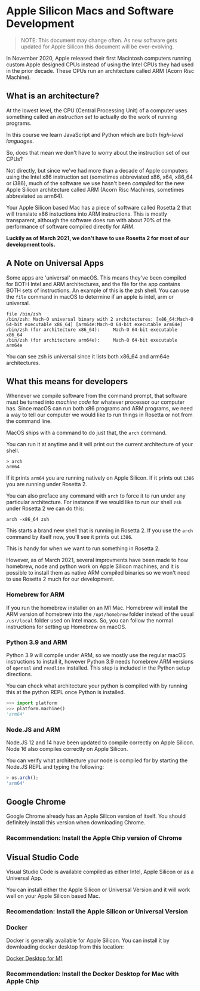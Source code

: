 # Apple Silicon Macs and Software Development

> NOTE: This document may change often. As new software gets updated for Apple
> Silicon this document will be ever-evolving.

In November 2020, Apple released their first Macintosh computers running custom
Apple designed CPUs instead of using the Intel CPUs they had used in the prior
decade. These CPUs run an architecture called ARM (Acorn Risc Machine).

## What is an architecture?

At the lowest level, the CPU (Central Processing Unit) of a computer uses
something called an _instruction set_ to actually do the work of running
programs.

In this course we learn JavaScript and Python which are both _high-level
languages_.

So, does that mean we don't have to worry about the instruction set of our CPUs?

Not directly, but since we've had more than a decade of Apple computers using
the Intel x86 instruction set (sometimes abbreviated x86, x64, x86_64 or i386),
much of the software we use hasn't been _compiled_ for the new Apple Silicon
architecture called ARM (Acorn Risc Machines, sometimes abbreviated as arm64).

Your Apple Silicon based Mac has a piece of software called Rosetta 2 that will translate x86 instuctions into ARM instructions. This is mostly transparent, although the software does run with about 70% of the performance of software compiled directly for ARM.

__Luckily as of March 2021, we don't have to use Rosetta 2 for most of our development tools.__

## A Note on Universal Apps

Some apps are 'universal' on macOS. This means they've been compiled for BOTH
Intel and ARM architectures, and the file for the app contains BOTH sets of
instructions. An example of this is the zsh shell. You can use the `file`
command in macOS to determine if an apple is intel, arm or universal.

```shell
file /bin/zsh
/bin/zsh: Mach-O universal binary with 2 architectures: [x86_64:Mach-O 64-bit executable x86_64] [arm64e:Mach-O 64-bit executable arm64e]
/bin/zsh (for architecture x86_64):     Mach-O 64-bit executable x86_64
/bin/zsh (for architecture arm64e):     Mach-O 64-bit executable arm64e
```

You can see zsh is universal since it lists both x86_64 and arm64e
architectures.

## What this means for developers

Whenever we compile software from the command prompt, that software must be
turned into _machine code_ for whatever processor our computer has.  Since macOS
can run both x86 programs and ARM programs, we need a way to tell our computer
we would like to run things in Rosetta or not from the command line.

MacOS ships with a command to do just that, the `arch` command.

You can run it at anytime and it will print out the current architecture of
your shell.

```shell
> arch
arm64
```

If it prints `arm64` you are running natively on Apple Silicon. If it prints out
`i386` you are running under Rosetta 2.

You can also preface any command with `arch` to force it to run under any
particular architecture. For instance if we would like to run our shell `zsh`
under Rosetta 2 we can do this:

```shell
arch -x86_64 zsh
```

This starts a brand new shell that is running in Rosetta 2. If you use the
`arch` command by itself now, you'll see it prints out `i386`.

This is handy for when we want to run something in Rosetta 2.

However, as of March 2021, several improvments have been made to how homebrew,
node and python work on Apple Silicon machines, and it is possible to install
them as native ARM compiled binaries so we won't need to use Rosetta 2 much for
our development.

### Homebrew for ARM

If you run the homebrew installer on an M1 Mac. Homebrew will install the ARM
version of homebrew into the `/opt/homebrew` folder instead of the usual
`/usr/local` folder used on Intel macs.  So, you can follow the normal
instructions for setting up Homebrew on macOS.

### Python 3.9 and ARM

Python 3.9 will compile under ARM, so we mostly use the regular macOS
instructions to install it, however Python 3.9 needs homebrew ARM versions of
`openssl` and `readline` installed. This step is included in the Python setup
directions.

You can check what architecture your python is compiled with by running
this at the python REPL once Python is installed.

```python
>>> import platform
>>> platform.machine()
'arm64'
```

### Node.JS and ARM

Node.JS 12 and 14 have been updated to compile correctly on Apple Silicon. Node
16 also compiles correctly on Apple Silicon.

You can verify what architecture your node is compiled for by starting the
Node.JS REPL and typing the following:

```js
> os.arch();
'arm64'
```

## Google Chrome

Google Chrome already has an Apple Silicon version of itself. You should
definitely install this version when downloading Chrome.

### __Recommendation:__ Install the Apple Chip version of Chrome

## Visual Studio Code

Visual Studio Code is available compiled as either Intel, Apple Silicon or as a Universal App.

You can install either the Apple Silicon or Universal Version and it will work
well on your Apple Silicon based Mac.

### __Recomendation:__ Install the Apple Silicon or Universal Version

### Docker

Docker is generally available for Apple Silicon. You can install it by
downloading docker desktop from this location:

[Docker Desktop for M1]

### __Recommendation:__ Install the Docker Desktop for Mac with Apple Chip

[Docker Desktop for M1]: https://www.docker.com/products/docker-desktop